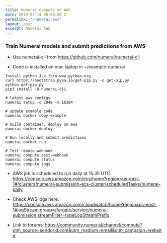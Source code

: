 ```yaml
---
title: Numerai Compute on AWS
date: 2019-07-14 00:00:00 Z
permalink: "/numerai-aws"
layout: post
excerpt: Numerai AWS
---
```

### Train Numerai models and submit predictions from AWS

* Use numerai-cli from https://github.com/numerai/numerai-cli

* Code is installed on mac laptop in ~/example-numerai

```angular2
Install python 3.x form www.python.org
curl https://bootstrap.pypa.io/get-pip.py -o get-pip.py
python get-pip.py
pip3 install -U numerai-cli

# latest aws configs
numerai setup -c 2048 -m 16384

# update example code
numerai docker copy-example

# build container, deploy on aws
numerai docker deploy

# Run locally and submit predictions
numerai docker run

# Test remote webhook
numerai compute test-webhook
numerai compute status
numerai compute logs
```

* AWS job is scheduled to run daily at 15:35 UTC: <https://console.aws.amazon.com/ecs/home?region=us-east-1#/clusters/numerai-submission-ecs-cluster/scheduledTasks/numerai-daily>
 
* Check AWS logs here: <https://console.aws.amazon.com/cloudwatch/home?region=us-east-1#logStream:group=/fargate/service/numerai-submission;streamFilter=typeLogStreamPrefix>

* Link to forums: <https://community.numer.ai/channel/compute?utm_source=sendgrid.com&utm_medium=email&utm_campaign=website>

